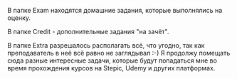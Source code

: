 В папке Exam находятся домашние задания, которые выполнялись на оценку.

В папке Credit - дополнительные задания "на зачёт".

В папке Extra разрешалось располагать всё, что угодно, так как преподаватель в неё всё равно не заглядывал :-) 
Я продолжу помещать сюда разные интересные задачи, которые будут попадаться мне во время прохождения курсов 
на Stepic, Udemy и других платформах.